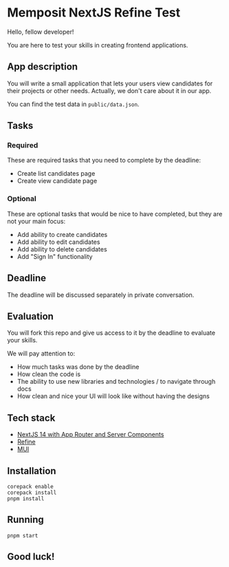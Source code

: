# Memposit NextJS Refine Test

Hello, fellow developer!

You are here to test your skills in creating frontend applications. 

## App description

You will write a small application that lets your users view candidates for their projects or other needs. Actually, we don't care about it in our app.

You can find the test data in `public/data.json`.

## Tasks

### Required

These are required tasks that you need to complete by the deadline:

- Create list candidates page
- Create view candidate page

### Optional

These are optional tasks that would be nice to have completed, but they are not your main focus:

- Add ability to create candidates
- Add ability to edit candidates
- Add ability to delete candidates
- Add "Sign In" functionality

## Deadline

The deadline will be discussed separately in private conversation.

## Evaluation

You will fork this repo and give us access to it by the deadline to evaluate your skills.

We will pay attention to:

- How much tasks was done by the deadline
- How clean the code is
- The ability to use new libraries and technologies / to navigate through docs
- How clean and nice your UI will look like without having the designs

## Tech stack

- [NextJS 14 with App Router and Server Components](https://nextjs.org/docs/14)
- [Refine](https://refine.dev/docs/)
- [MUI](https://v5.mui.com/material-ui/getting-started/)

## Installation

```shell
corepack enable
corepack install
pnpm install
```

## Running

```shell
pnpm start
```

## Good luck!